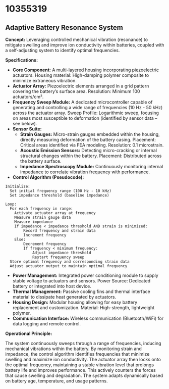 # 10355319

## Adaptive Battery Resonance System

**Concept:** Leveraging controlled mechanical vibration (resonance) to mitigate swelling and improve ion conductivity within batteries, coupled with a self-adjusting system to identify optimal frequencies.

**Specifications:**

*   **Core Component:** A multi-layered housing incorporating piezoelectric actuators. Housing material: High-damping polymer composite to minimize extraneous vibration.
*   **Actuator Array:** Piezoelectric elements arranged in a grid pattern covering the battery’s surface area. Resolution: Minimum 100 actuators/cm².
*   **Frequency Sweep Module:** A dedicated microcontroller capable of generating and controlling a wide range of frequencies (10 Hz - 50 kHz) across the actuator array.  Sweep Profile:  Logarithmic sweep, focusing on areas most susceptible to deformation (identified by sensor data – see below).
*   **Sensor Suite:**
    *   **Strain Gauges:** Micro-strain gauges embedded within the housing, directly measuring deformation of the battery casing. Placement: Critical areas identified via FEA modeling. Resolution: 0.1 microstrain.
    *   **Acoustic Emission Sensors:**  Detecting micro-cracking or internal structural changes within the battery. Placement: Distributed across the battery surface.
    *   **Impedance Spectroscopy Module:** Continuously monitoring internal impedance to correlate vibration frequency with performance.
*   **Control Algorithm (Pseudocode):**

```
Initialize:
  Set initial frequency range (100 Hz - 10 kHz)
  Set impedance threshold (baseline impedance)

Loop:
  For each frequency in range:
    Activate actuator array at frequency
    Measure strain gauge data
    Measure impedance
    If impedance < impedance threshold AND strain is minimized:
        Record frequency and strain data
        Increment frequency
    Else:
        Decrement frequency
        If frequency < minimum frequency:
            Adjust impedance threshold
            Restart frequency sweep
  Store optimal frequency and corresponding strain data
  Adjust actuator output to maintain optimal frequency
```

*   **Power Management:** Integrated power conditioning module to supply stable voltage to actuators and sensors.  Power Source: Dedicated battery or integrated into host device.
*   **Thermal Management:**  Passive cooling fins and thermal interface material to dissipate heat generated by actuators.
*   **Housing Design:** Modular housing allowing for easy battery replacement and customization. Material: High-strength, lightweight polymer.
*   **Communication Interface:** Wireless communication (Bluetooth/WiFi) for data logging and remote control.

**Operational Principle:**

The system continuously sweeps through a range of frequencies, inducing mechanical vibrations within the battery.  By monitoring strain and impedance, the control algorithm identifies frequencies that minimize swelling and maximize ion conductivity. The actuator array then locks onto the optimal frequency, maintaining a stable vibration level that prolongs battery life and improves performance. This actively counters the forces that cause swelling and degradation. The system adapts dynamically based on battery age, temperature, and usage patterns.